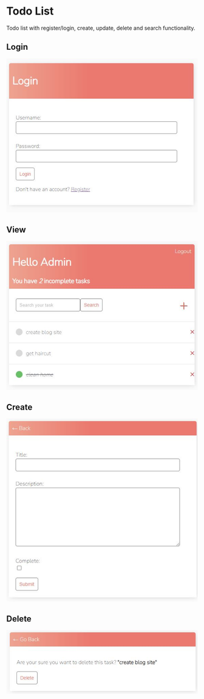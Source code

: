 <h1>Todo List</h1>  

Todo list with register/login, create, update, delete and search functionality.

## Login 

![](image/login.JPG)

## View

![](image/task-list.JPG)

## Create

![](image/create-task.JPG)

## Delete

![](image/delete-task.JPG)

